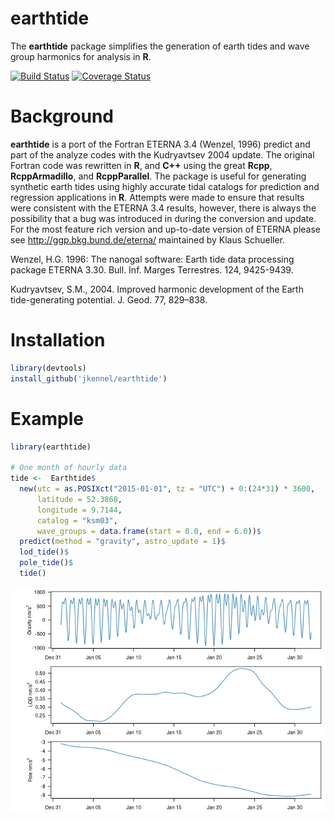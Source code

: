 
earthtide
=========

The **earthtide** package simplifies the generation of earth tides and wave group harmonics for analysis in **R**.

[![Build Status](https://travis-ci.org/jkennel/earthtide.svg?branch=master)](https://travis-ci.org/jkennel/earthtide) [![Coverage Status](https://img.shields.io/codecov/c/github/jkennel/earthtide/master.svg)](https://codecov.io/github/jkennel/earthtide?branch=master)

Background
==========

**earthtide** is a port of the Fortran ETERNA 3.4 (Wenzel, 1996) predict and part of the analyze codes with the Kudryavtsev 2004 update. The original Fortran code was rewritten in **R**, and **C++** using the great **Rcpp**, **RcppArmadillo**, and **RcppParallel**. The package is useful for generating synthetic earth tides using highly accurate tidal catalogs for prediction and regression applications in **R**. Attempts were made to ensure that results were consistent with the ETERNA 3.4 results, however, there is always the possibility that a bug was introduced in during the conversion and update. For the most feature rich version and up-to-date version of ETERNA please see <http://ggp.bkg.bund.de/eterna/> maintained by Klaus Schueller.

Wenzel, H.G. 1996: The nanogal software: Earth tide data processing package ETERNA 3.30. Bull. Inf. Marges Terrestres. 124, 9425-9439.

Kudryavtsev, S.M., 2004. Improved harmonic development of the Earth tide-generating potential. J. Geod. 77, 829–838.

Installation
============

``` r
library(devtools)
install_github('jkennel/earthtide')
```

Example
=======

``` r
library(earthtide)

# One month of hourly data
tide <-  Earthtide$
  new(utc = as.POSIXct("2015-01-01", tz = "UTC") + 0:(24*31) * 3600,
      latitude = 52.3868,
      longitude = 9.7144,
      catalog = "ksm03",
      wave_groups = data.frame(start = 0.0, end = 6.0))$
  predict(method = "gravity", astro_update = 1)$
  lod_tide()$
  pole_tide()$
  tide()
```

![](README_files/figure-markdown_github/plot-1.png)
